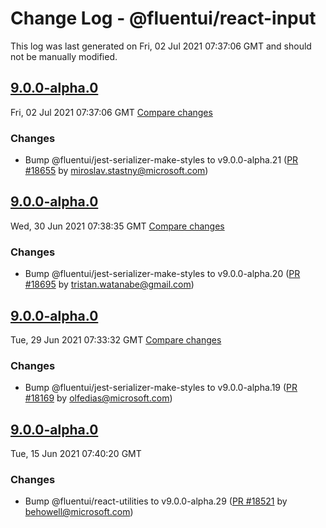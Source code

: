 # Change Log - @fluentui/react-input

This log was last generated on Fri, 02 Jul 2021 07:37:06 GMT and should not be manually modified.

<!-- Start content -->

## [9.0.0-alpha.0](https://github.com/microsoft/fluentui/tree/@fluentui/react-input_v9.0.0-alpha.0)

Fri, 02 Jul 2021 07:37:06 GMT 
[Compare changes](https://github.com/microsoft/fluentui/compare/@fluentui/react-input_v9.0.0-alpha.0..@fluentui/react-input_v9.0.0-alpha.0)

### Changes

- Bump @fluentui/jest-serializer-make-styles to v9.0.0-alpha.21 ([PR #18655](https://github.com/microsoft/fluentui/pull/18655) by miroslav.stastny@microsoft.com)

## [9.0.0-alpha.0](https://github.com/microsoft/fluentui/tree/@fluentui/react-input_v9.0.0-alpha.0)

Wed, 30 Jun 2021 07:38:35 GMT 
[Compare changes](https://github.com/microsoft/fluentui/compare/@fluentui/react-input_v9.0.0-alpha.0..@fluentui/react-input_v9.0.0-alpha.0)

### Changes

- Bump @fluentui/jest-serializer-make-styles to v9.0.0-alpha.20 ([PR #18695](https://github.com/microsoft/fluentui/pull/18695) by tristan.watanabe@gmail.com)

## [9.0.0-alpha.0](https://github.com/microsoft/fluentui/tree/@fluentui/react-input_v9.0.0-alpha.0)

Tue, 29 Jun 2021 07:33:32 GMT 
[Compare changes](https://github.com/microsoft/fluentui/compare/@fluentui/react-input_v9.0.0-alpha.0..@fluentui/react-input_v9.0.0-alpha.0)

### Changes

- Bump @fluentui/jest-serializer-make-styles to v9.0.0-alpha.19 ([PR #18169](https://github.com/microsoft/fluentui/pull/18169) by olfedias@microsoft.com)

## [9.0.0-alpha.0](https://github.com/microsoft/fluentui/tree/@fluentui/react-input_v9.0.0-alpha.0)

Tue, 15 Jun 2021 07:40:20 GMT

### Changes

- Bump @fluentui/react-utilities to v9.0.0-alpha.29 ([PR #18521](https://github.com/microsoft/fluentui/pull/18521) by behowell@microsoft.com)
